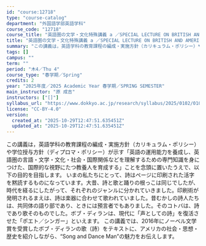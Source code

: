 ```yaml
---
id: "course:12718"
type: "course-catalog"
department: "外国語学部英語学科"
course_code: "12718"
course_title: "英語圏の文学・文化特殊講義 a ／SPECIAL LECTURE ON BRITISH AND AMERICAN LITERATURE(A)"
title: "英語圏の文学・文化特殊講義 a ／SPECIAL LECTURE ON BRITISH AND AMERICAN LITERATURE(A)"
summary: "この講義は，英語学科の教育課程の編成・実施方針（カリキュラム・ポリシー）や学位授与方針（ディプロマ・ポリシー）が示す「英語の運用能力を養成し、英語圏の言語・文学・文化・社会・国際関係などを理解するための専門知識を身につけた、国際的な視野にた…"
tags: []
campus: ""
term: ""
period: "木4／Thu 4"
course_type: "春学期／Spring"
credits: 2
year: "2025年度／2025 Academic Year 春学期／SPRING SEMESTER"
main_instructor: "原 成吉"
instructors: ["[]"]
syllabus_url: "https://www.dokkyo.ac.jp/research/syllabus/2025/0102/0102_12718_ja_JP.html"
license: "CC-BY-4.0"
version:
  created_at: "2025-10-29T12:47:51.635451Z"
  updated_at: "2025-10-29T12:47:51.635451Z"
---
```

この講義は，英語学科の教育課程の編成・実施方針（カリキュラム・ポリシー）や学位授与方針（ディプロマ・ポリシー）が示す「英語の運用能力を養成し、英語圏の言語・文学・文化・社会・国際関係などを理解するための専門知識を身につけた、国際的な視野にたつ教養人を育成する」ことを念頭に置いたうえで、以下の目的を目指します。 いまの私たちにとって、詩はページに印刷された活字を黙読するものになっています。大昔、詩と歌と踊りの根っこは同じでしたが、時代を経るにしたがって、それぞれのジャンルに分かれていきました。印刷術が発明されるまえは、詩は楽器に合わせて歌われていました。昔むかしの詩人たちは、共同体の語り部であり、ときには預言者でもありました。そのコトバは、詩であり歌そのものでした。ボブ・ディランは、現代に「声としての詩」を復活させた「ポエト／シンガー」といえます。 この講義では、2016年にノーベル文学賞を受賞したボブ・ディランの歌（詩）をテキストに、アメリカの社会・思想・歴史を紹介しながら、“Song and Dance Man”の魅力をお伝えします。
